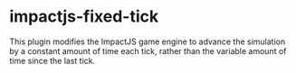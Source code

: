 # impactjs-fixed-tick

This plugin modifies the ImpactJS game engine to advance the simulation by a constant amount of time each tick, rather than the variable amount of time since the last tick.
